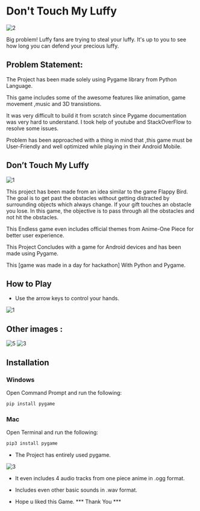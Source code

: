 # Don't Touch My Luffy

![2](https://user-images.githubusercontent.com/118302022/218297118-1a4338cb-7e65-485d-b151-faf56e15f732.jpg)


Big problem! Luffy fans are trying to steal your luffy. It's up to you to see how long
you can defend your precious luffy.

## Problem Statement:

The Project has been made solely using Pygame library from Python Language.

This game includes some of the awesome features like animation, game movement ,music and 3D transistions.

It was very difficult to build it from scratch since Pygame documentation was very hard to understand. I took help of youtube and StackOverFlow to resolve some issues.

Problem has been approached with a thing in mind that ,this game must be User-Friendly and well optimized while playing in their Android Mobile.


## Don’t Touch My Luffy
![1](https://user-images.githubusercontent.com/118302022/218297094-18418945-c607-46dc-b242-0bdc92c0b222.jpg)


This project has been made from an idea similar to the game Flappy Bird.
The goal is to get past the obstacles without getting distracted by surrounding objects which always change. If your gift touches an obstacle you lose. In this game, the objective is to pass through all the obstacles and not hit the obstacles.

This Endless game even includes official themes from Anime-One Piece for better user experience.

This Project Concludes with a game for Android devices and has been made using Pygame.


This [game was made in a day for hackathon] With Python and Pygame.


## How to Play

* Use the arrow keys to control your hands.

![1](https://user-images.githubusercontent.com/118302022/218297094-18418945-c607-46dc-b242-0bdc92c0b222.jpg)

## Other images :
![5](https://user-images.githubusercontent.com/118302022/218297188-510cb6d3-58d0-465d-8686-365ac4b540be.jpg)
![3](https://user-images.githubusercontent.com/118302022/218297195-c1cb8fad-95f0-4574-813f-a352e0cb8577.jpg)



## Installation

### Windows

Open Command Prompt and run the following:

```sh
pip install pygame
```

### Mac

Open Terminal and run the following:

```sh
pip3 install pygame
```

* The Project has entirely used pygame.

![3](https://user-images.githubusercontent.com/118302022/217979420-0462dd47-9152-4e81-a089-896974f8beba.jpeg)



* It even includes 4 audio tracks from one piece anime in .ogg format.
* Includes even other basic sounds in .wav format.


* Hope u liked this Game.
*** Thank You ***
